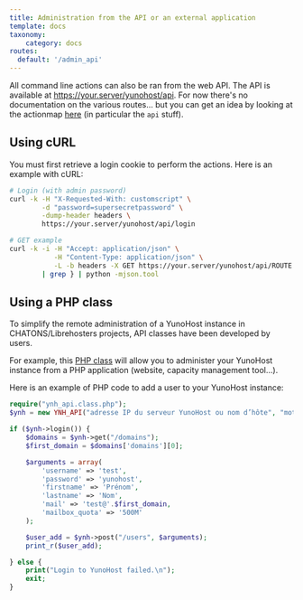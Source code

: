 ```yaml
---
title: Administration from the API or an external application
template: docs
taxonomy:
    category: docs
routes:
  default: '/admin_api'
---
```


All command line actions can also be ran from the web API. The API is available at https://your.server/yunohost/api. For now there's no documentation on the various routes... but you can get an idea by looking at the actionmap [here](https://github.com/YunoHost/yunohost/blob/stretch-unstable/data/actionsmap/yunohost.yml) (in particular the `api` stuff).

## Using cURL

You must first retrieve a login cookie to perform the actions. Here is an example with cURL:

```bash
# Login (with admin password)
curl -k -H "X-Requested-With: customscript" \
        -d "password=supersecretpassword" \
        -dump-header headers \
        https://your.server/yunohost/api/login

# GET example
curl -k -i -H "Accept: application/json" \
           -H "Content-Type: application/json" \
           -L -b headers -X GET https://your.server/yunohost/api/ROUTE \
        | grep } | python -mjson.tool
```

## Using a PHP class

To simplify the remote administration of a YunoHost instance in CHATONS/Librehosters projects, API classes have been developed by users.

For example, this [PHP class](https://github.com/scith/yunohost-api-php) will allow you to administer your YunoHost instance from a PHP application (website, capacity management tool...).

Here is an example of PHP code to add a user to your YunoHost instance:

```php 
require("ynh_api.class.php");
$ynh = new YNH_API("adresse IP du serveur YunoHost ou nom d’hôte", "mot de passe administrateur");

if ($ynh->login()) {
    $domains = $ynh->get("/domains");
    $first_domain = $domains['domains'][0];

    $arguments = array(
        'username' => 'test',
        'password' => 'yunohost', 
        'firstname' => 'Prénom',
        'lastname' => 'Nom',
        'mail' => 'test@'.$first_domain,
        'mailbox_quota' => '500M'
    );

    $user_add = $ynh->post("/users", $arguments);
    print_r($user_add);

} else {
    print("Login to YunoHost failed.\n");
    exit;
}
```
